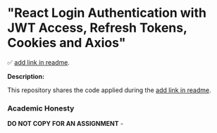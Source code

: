 # "React Login Authentication with JWT Access, Refresh Tokens, Cookies and Axios"

✅ [add link in readme](https://www.youtube.com/***).

**Description:**

This repository shares the code applied during the [add link in readme](https://youtu.be/nI8PYZNFtac). 

### Academic Honesty

**DO NOT COPY FOR AN ASSIGNMENT** - 
